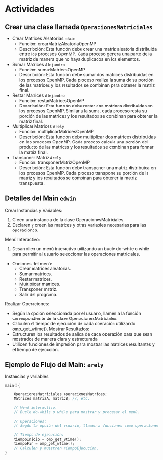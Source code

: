 
# Actividades

## Crear una clase llamada `OperacionesMatriciales`

* Crear Matrices Aleatorias `edwin`
    * Función: crearMatrizAleatoriaOpenMP
    * Descripción: Esta función debe crear una matriz aleatoria distribuida entre los procesos OpenMP. Cada proceso genera una parte de la matriz de manera que no haya duplicados en los elementos.
* Sumar Matrices `Alejandro`
    * Función: sumarMatricesOpenMP
    * Descripción: Esta función debe sumar dos matrices distribuidas en los procesos OpenMP. Cada proceso realiza la suma de su porción de las matrices y los resultados se combinan para obtener la matriz final.
* Restar Matrices `Alejandro`
    * Función: restarMatricesOpenMP
    * Descripción: Esta función debe restar dos matrices distribuidas en los procesos OpenMP. Similar a la suma, cada proceso resta su porción de las matrices y los resultados se combinan para obtener la matriz final.
* Multiplicar Matrices `Arely`
    * Función: multiplicarMatricesOpenMP
    * Descripción: Esta función debe multiplicar dos matrices distribuidas en los procesos OpenMP. Cada proceso calcula una porción del producto de las matrices y los resultados se combinan para formar la matriz final.
* Transponer Matriz `Arely`
    * Función: transponerMatrizOpenMP
    * Descripción: Esta función debe transponer una matriz distribuida en los procesos OpenMP. Cada proceso transpone su porción de la matriz y los resultados se combinan para obtener la matriz transpuesta.

## Detalles del Main `edwin`
Crear Instancias y Variables:
1. Creen una instancia de la clase OperacionesMatriciales.
2. Declaren y creen las matrices y otras variables necesarias para las operaciones.

Menú Interactivo:
1. Desarrollen un menú interactivo utilizando un bucle do-while o while para permitir al usuario seleccionar las operaciones matriciales.
* Opciones del menú:
    * Crear matrices aleatorias.
    * Sumar matrices.
    * Restar matrices.
    * Multiplicar matrices.
    * Transponer matriz.
    * Salir del programa.

Realizar Operaciones:
* Según la opción seleccionada por el usuario, llamen a la función correspondiente de la clase OperacionesMatriciales.
* Calculen el tiempo de ejecución de cada operación utilizando omp_get_wtime().
Mostrar Resultados:
* Estructuren los resultados de salida de cada operación para que sean mostrados de manera clara y estructurada.
* Utilicen funciones de impresión para mostrar las matrices resultantes y el tiempo de ejecución.

## Ejemplo de Flujo del Main: `arely`
Instancias y variables:
```cpp
main(){

    OperacionesMatriciales operacionesMatrices;
    Matrices matrizA, matrizB; //, etc.
    
    // Menú interactivo:
    // Bucle do-while o while para mostrar y procesar el menú.
    
    // Operaciones:
    // Según la opción del usuario, llamen a funciones como operacionesMatrices.crearMatrizAleatoriaMPI(filas, columnas);
    
    // Tiempo de ejecución:
    tiempoInicio = omp_get_wtime();
    tiempoFin = omp_get_wtime();
    // Calculen y muestren tiempoEjecucion.
}
```